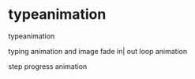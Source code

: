 # typeanimation
typeanimation

typing animation and image fade in| out loop animation

step progress animation
